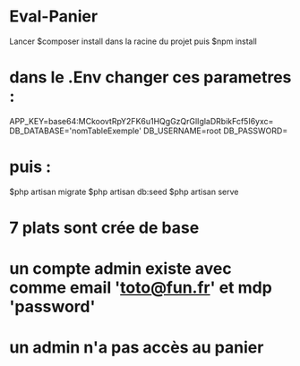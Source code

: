# Eval-Panier

Lancer $composer install dans la racine du projet
puis $npm install


# dans le .Env changer ces parametres :

APP_KEY=base64:MCkoovtRpY2FK6u1HQgGzQrGlIglaDRbikFcf5I6yxc=
DB_DATABASE='nomTableExemple'
DB_USERNAME=root
DB_PASSWORD=

# puis :

$php artisan migrate
$php artisan db:seed
$php artisan serve

# 7 plats sont crée de base

# un compte admin existe avec comme email 'toto@fun.fr' et mdp 'password'
# un admin n'a pas accès au panier
